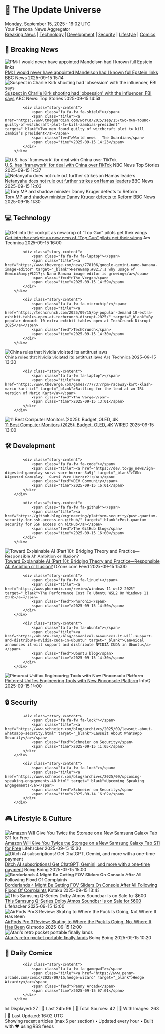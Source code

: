 <!-- Processing 54 RSS feeds at 2025-09-15 16:02:00 UTC -->
<!-- Processing: Penny Arcade -->
<!-- Processing: Poorly Drawn Lines -->
<!-- Processing: Garfield -->
<!-- Processing: Cyanide & Happiness -->
<!-- Processing: Questionable Content -->
<!-- Processing: Girl Genius -->
<!-- Processing: Dinosaur Comics -->
<!-- Processing: CNN Top Stories -->
<!-- Processing: BBC Breaking News -->
<!-- Processing: CBC News -->
<!-- Error processing https://rss.cbc.ca/lineup/topstories.xml: The read operation timed out -->
<!-- Processing: Ars Technica -->
<!-- Processing: O'Reilly Radar -->
<!-- Processing: WIRED -->
<!-- Processing: Hacker News -->
<!-- Processing: Dev.to -->
<!-- Processing: Phoronix Linux News -->
<!-- Processing: It's FOSS -->
<!-- Processing: Linux.com -->
<!-- Processing: Ubuntu Blog -->
<!-- Processing: GitHub Blog -->
<!-- Processing: DZone -->
<!-- Processing: Martin Fowler -->
<!-- Processing: The Pragmatic Engineer -->
<!-- Processing: Lifehacker -->
<!-- Processing: Boing Boing -->
<!-- Processing: Schneier on Security -->
<!-- Generated 9 new posts out of 26 feeds processed -->
<div class="newspaper-header">
    <h1 class="newspaper-title">📰 The Update Universe</h1>
    <div class="newspaper-date">Monday, September 15, 2025 - 16:02 UTC</div>
    <div class="newspaper-subtitle">Your Personal News Aggregator</div>
</div>

<div class="newspaper-nav">
    <a href="#breaking">Breaking News</a> |
    <a href="#tech">Technology</a> |
    <a href="#dev">Development</a> |
    <a href="#security">Security</a> |
    <a href="#lifestyle">Lifestyle</a> |
    <a href="#webcomics">Comics</a>
</div>

<div class="news-section breaking-news" id="breaking">
<h2 class="section-header">🚨 Breaking News</h2>
<div class="stories-container">
<div class="story">
            <img src="https://ichef.bbci.co.uk/ace/standard/240/cpsprodpb/235a/live/6302c940-923e-11f0-b391-6936825093bd.jpg" alt="PM: I would never have appointed Mandelson had I known full Epstein links" class="story-image" loading="lazy" onerror="this.style.display='none'">
            <div class="story-content">
                <span class="fa fa-fw fa-flag"></span>
                <span class="title"><a href="https://www.bbc.com/news/articles/cx25xn2e8zqo?at_medium=RSS&at_campaign=rss" target="_blank">PM: I would never have appointed Mandelson had I known full Epstein links</a></span>
                <span class="feed">BBC News</span>
                <span class="time">2025-09-15 15:14</span>
            </div>
        </div>
<div class="story">
            <img src="https://s.abcnews.com/images/US/kirk-11-gty-gmh-250912_1757696989143_hpMain_4x3t_384.jpg" alt="Suspect in Charlie Kirk shooting had &#x27;obsession&#x27; with the influencer, FBI says" class="story-image" loading="lazy" onerror="this.style.display='none'">
            <div class="story-content">
                <span class="fa fa-fw fa-tv"></span>
                <span class="title"><a href="https://abcnews.go.com/US/charlie-kirk-killing-tyler-robinson-obsession-influencer/story?id=125582085" target="_blank">Suspect in Charlie Kirk shooting had &#x27;obsession&#x27; with the influencer, FBI says</a></span>
                <span class="feed">ABC News: Top Stories</span>
                <span class="time">2025-09-15 14:58</span>
            </div>
        </div>
<div class="story">
            
            <div class="story-content">
                <span class="fa fa-fw fa-shield"></span>
                <span class="title"><a href="https://www.theguardian.com/world/2025/sep/15/two-men-found-guilty-of-witchcraft-plot-to-kill-zambias-president" target="_blank">Two men found guilty of witchcraft plot to kill Zambia’s president</a></span>
                <span class="feed">World news | The Guardian</span>
                <span class="time">2025-09-15 14:23</span>
            </div>
        </div>
<div class="story">
            <img src="https://media-cldnry.s-nbcnews.com/image/upload/t_fit_1500w/rockcms/2025-09/250912-tiktok-se-359p-6337da.jpg" alt="U.S. has &#x27;framework&#x27; for deal with China over TikTok" class="story-image" loading="lazy" onerror="this.style.display='none'">
            <div class="story-content">
                <span class="fa fa-fw fa-broadcast-tower"></span>
                <span class="title"><a href="https://www.nbcnews.com/tech/tech-news/trump-china-tiktok-deal-rcna231313" target="_blank">U.S. has &#x27;framework&#x27; for deal with China over TikTok</a></span>
                <span class="feed">NBC News Top Stories</span>
                <span class="time">2025-09-15 12:37</span>
            </div>
        </div>
<div class="story">
            <img src="https://ichef.bbci.co.uk/ace/standard/240/cpsprodpb/b5f6/live/46f38540-920d-11f0-85c7-5bdf6c05d36f.jpg" alt="Netanyahu does not rule out further strikes on Hamas leaders" class="story-image" loading="lazy" onerror="this.style.display='none'">
            <div class="story-content">
                <span class="fa fa-fw fa-earth-americas"></span>
                <span class="title"><a href="https://www.bbc.com/news/articles/czxw4xkxg51o?at_medium=RSS&at_campaign=rss" target="_blank">Netanyahu does not rule out further strikes on Hamas leaders</a></span>
                <span class="feed">BBC News</span>
                <span class="time">2025-09-15 12:03</span>
            </div>
        </div>
<div class="story">
            <img src="https://ichef.bbci.co.uk/ace/standard/240/cpsprodpb/287e/live/7aa0fe80-9222-11f0-9cf6-cbf3e73ce2b9.jpg" alt="Tory MP and shadow minister Danny Kruger defects to Reform" class="story-image" loading="lazy" onerror="this.style.display='none'">
            <div class="story-content">
                <span class="fa fa-fw fa-flag"></span>
                <span class="title"><a href="https://www.bbc.com/news/articles/ce802dmgnyro?at_medium=RSS&at_campaign=rss" target="_blank">Tory MP and shadow minister Danny Kruger defects to Reform</a></span>
                <span class="feed">BBC News</span>
                <span class="time">2025-09-15 11:30</span>
            </div>
        </div>
</div>
</div>
<div class="news-section tech-news" id="tech">
<h2 class="section-header">💻 Technology</h2>
<div class="stories-container">
<div class="story">
            <img src="https://cdn.arstechnica.net/wp-content/uploads/2025/09/gunsTOP-500x500.jpg" alt="Get into the cockpit as new crop of “Top Gun” pilots get their wings" class="story-image" loading="lazy" onerror="this.style.display='none'">
            <div class="story-content">
                <span class="fa fa-fw fa-cog"></span>
                <span class="title"><a href="https://arstechnica.com/science/2025/09/get-into-the-cockpit-as-new-crop-of-top-gun-pilots-get-their-wings/" target="_blank">Get into the cockpit as new crop of “Top Gun” pilots get their wings</a></span>
                <span class="feed">Ars Technica</span>
                <span class="time">2025-09-15 16:00</span>
            </div>
        </div>
<div class="story">
            
            <div class="story-content">
                <span class="fa fa-fw fa-laptop"></span>
                <span class="title"><a href="https://www.theverge.com/news/778106/google-gemini-nano-banana-image-editor" target="_blank">Here&amp;#8217;s why usage of Gemini&amp;#8217;s Nano Banana image editor is growing</a></span>
                <span class="feed">The Verge</span>
                <span class="time">2025-09-15 14:59</span>
            </div>
        </div>
<div class="story">
            
            <div class="story-content">
                <span class="fa fa-fw fa-microchip"></span>
                <span class="title"><a href="https://techcrunch.com/2025/09/15/by-popular-demand-10-extra-exhibit-tables-open-at-techcrunch-disrupt-2025/" target="_blank">By popular demand: 10 extra exhibit tables open at TechCrunch Disrupt 2025</a></span>
                <span class="feed">TechCrunch</span>
                <span class="time">2025-09-15 14:30</span>
            </div>
        </div>
<div class="story">
            <img src="https://cdn.arstechnica.net/wp-content/uploads/2021/11/nvidia-sign-1-500x500.jpg" alt="China rules that Nvidia violated its antitrust laws" class="story-image" loading="lazy" onerror="this.style.display='none'">
            <div class="story-content">
                <span class="fa fa-fw fa-cog"></span>
                <span class="title"><a href="https://arstechnica.com/tech-policy/2025/09/china-rules-that-nvidia-violated-its-antitrust-laws/" target="_blank">China rules that Nvidia violated its antitrust laws</a></span>
                <span class="feed">Ars Technica</span>
                <span class="time">2025-09-15 13:30</span>
            </div>
        </div>
<div class="story">
            
            <div class="story-content">
                <span class="fa fa-fw fa-laptop"></span>
                <span class="title"><a href="https://www.theverge.com/games/777737/rpm-raceway-kart-klash-mario-kart-irl" target="_blank">Battling for the lead at an IRL version of Mario Kart</a></span>
                <span class="feed">The Verge</span>
                <span class="time">2025-09-15 13:01</span>
            </div>
        </div>
<div class="story">
            <img src="https://media.wired.com/photos/68c4f0b3021fc084e07da314/master/pass/The%20Best%20Computer%20Monitors%20to%20Upgrade%20Your%20Desk%20Setup.png" alt="11 Best Computer Monitors (2025): Budget, OLED, 4K" class="story-image" loading="lazy" onerror="this.style.display='none'">
            <div class="story-content">
                <span class="fa fa-fw fa-bolt"></span>
                <span class="title"><a href="https://www.wired.com/gallery/best-computer-monitors/" target="_blank">11 Best Computer Monitors (2025): Budget, OLED, 4K</a></span>
                <span class="feed">WIRED</span>
                <span class="time">2025-09-15 13:00</span>
            </div>
        </div>
</div>
</div>
<div class="news-section dev-news" id="dev">
<h2 class="section-header">🛠️ Development</h2>
<div class="stories-container">
<div class="story">
            
            <div class="story-content">
                <span class="fa fa-fw fa-code"></span>
                <span class="title"><a href="https://dev.to/gg_news/ign-digested-gameplay-survi-vore-horror-3a9j" target="_blank">IGN: Digested Gameplay - Survi-Vore Horror?!</a></span>
                <span class="feed">DEV Community</span>
                <span class="time">2025-09-15 16:01</span>
            </div>
        </div>
<div class="story">
            
            <div class="story-content">
                <span class="fa fa-fw fa-github"></span>
                <span class="title"><a href="https://github.blog/engineering/platform-security/post-quantum-security-for-ssh-access-on-github/" target="_blank">Post-quantum security for SSH access on GitHub</a></span>
                <span class="feed">The GitHub Blog</span>
                <span class="time">2025-09-15 16:00</span>
            </div>
        </div>
<div class="story">
            <img src="https://dz2cdn1.dzone.com/thumbnail?fid=18618914&w=600" alt="Toward Explainable AI (Part 10): Bridging Theory and Practice—Responsible AI: Ambition or Illusion?" class="story-image" loading="lazy" onerror="this.style.display='none'">
            <div class="story-content">
                <span class="fa fa-fw fa-newspaper"></span>
                <span class="title"><a href="https://dzone.com/articles/explainable-ai-responsible-ai" target="_blank">Toward Explainable AI (Part 10): Bridging Theory and Practice—Responsible AI: Ambition or Illusion?</a></span>
                <span class="feed">DZone.com Feed</span>
                <span class="time">2025-09-15 15:00</span>
            </div>
        </div>
<div class="story">
            
            <div class="story-content">
                <span class="fa fa-fw fa-linux"></span>
                <span class="title"><a href="https://www.phoronix.com/review/windows-11-wsl2-2025" target="_blank">The Performance Cost To Ubuntu WSL2 On Windows 11 25H2</a></span>
                <span class="feed">Phoronix</span>
                <span class="time">2025-09-15 14:50</span>
            </div>
        </div>
<div class="story">
            
            <div class="story-content">
                <span class="fa fa-fw fa-ubuntu"></span>
                <span class="title"><a href="https://ubuntu.com//blog/canonical-announces-it-will-support-and-distribute-nvidia-cuda-in-ubuntu" target="_blank">Canonical announces it will support and distribute NVIDIA CUDA in Ubuntu</a></span>
                <span class="feed">Ubuntu blog</span>
                <span class="time">2025-09-15 14:30</span>
            </div>
        </div>
<div class="story">
            <img src="https://res.infoq.com/news/2025/09/pinterest-pinconsole-unified-idp/en/headerimage/pinconsolearchitecture_resize-1756947019611.jpeg" alt="Pinterest Unifies Engineering Tools with New Pinconsole Platform" class="story-image" loading="lazy" onerror="this.style.display='none'">
            <div class="story-content">
                <span class="fa fa-fw fa-info-circle"></span>
                <span class="title"><a href="https://www.infoq.com/news/2025/09/pinterest-pinconsole-unified-idp/?utm_campaign=infoq_content&utm_source=infoq&utm_medium=feed&utm_term=global" target="_blank">Pinterest Unifies Engineering Tools with New Pinconsole Platform</a></span>
                <span class="feed">InfoQ</span>
                <span class="time">2025-09-15 14:00</span>
            </div>
        </div>
</div>
</div>
<div class="news-section security-news" id="security">
<h2 class="section-header">🔒 Security</h2>
<div class="stories-container">
<div class="story">
            
            <div class="story-content">
                <span class="fa fa-fw fa-lock"></span>
                <span class="title"><a href="https://www.schneier.com/blog/archives/2025/09/lawsuit-about-whatsapp-security.html" target="_blank">Lawsuit About WhatsApp Security</a></span>
                <span class="feed">Schneier on Security</span>
                <span class="time">2025-09-15 11:05</span>
            </div>
        </div>
<div class="story">
            
            <div class="story-content">
                <span class="fa fa-fw fa-lock"></span>
                <span class="title"><a href="https://www.schneier.com/blog/archives/2025/09/upcoming-speaking-engagements-48.html" target="_blank">Upcoming Speaking Engagements</a></span>
                <span class="feed">Schneier on Security</span>
                <span class="time">2025-09-14 16:02</span>
            </div>
        </div>
</div>
</div>
<div class="news-section lifestyle-news" id="lifestyle">
<h2 class="section-header">🎮 Lifestyle & Culture</h2>
<div class="stories-container">
<div class="story">
            <img src="https://lifehacker.com/imagery/articles/01K4NC8T0BTRC7W4TBPQG6K7NN/hero-image.png" alt="Amazon Will Give You Twice the Storage on a New Samsung Galaxy Tab S11 for Free" class="story-image" loading="lazy" onerror="this.style.display='none'">
            <div class="story-content">
                <span class="fa fa-fw fa-life-ring"></span>
                <span class="title"><a href="https://lifehacker.com/tech/amazon-samsung-galaxy-tab-s11-deal?utm_medium=RSS" target="_blank">Amazon Will Give You Twice the Storage on a New Samsung Galaxy Tab S11 for Free</a></span>
                <span class="feed">Lifehacker</span>
                <span class="time">2025-09-15 15:30</span>
            </div>
        </div>
<div class="story">
            <img src="https://i0.wp.com/boingboing.net/wp-content/uploads/2025/09/1min.AI-Advanced-Business-Plan-Lifetime-Subscription-1.jpg?fit=2250%2C1500&amp;quality=60&amp;ssl=1" alt="Ditch AI subscriptions! Get ChatGPT, Gemini, and more with a one-time payment" class="story-image" loading="lazy" onerror="this.style.display='none'">
            <div class="story-content">
                <span class="fa fa-fw fa-arrow-right"></span>
                <span class="title"><a href="https://boingboing.net/2025/09/15/ditch-ai-subscriptions-get-chatgpt-gemini-and-more-with-a-one-time-payment.html" target="_blank">Ditch AI subscriptions! Get ChatGPT, Gemini, and more with a one-time payment</a></span>
                <span class="feed">Boing Boing</span>
                <span class="time">2025-09-15 15:00</span>
            </div>
        </div>
<div class="story">
            <img src="https://kotaku.com/app/uploads/2025/09/Moxy.jpg" alt="Borderlands 4 Might Be Getting FOV Sliders On Console After All Following Flood Of Complaints" class="story-image" loading="lazy" onerror="this.style.display='none'">
            <div class="story-content">
                <span class="fa fa-fw fa-gamepad"></span>
                <span class="title"><a href="https://kotaku.com/borderlands-4-fov-sliders-ps5-settings-update-patch-2000625687" target="_blank">Borderlands 4 Might Be Getting FOV Sliders On Console After All Following Flood Of Complaints</a></span>
                <span class="feed">Kotaku</span>
                <span class="time">2025-09-15 13:43</span>
            </div>
        </div>
<div class="story">
            <img src="https://lifehacker.com/imagery/articles/01K5669BNQA7E8KW4VMYZABARW/hero-image.png" alt="This Samsung Q-Series Dolby Atmos Soundbar Is on Sale for $600" class="story-image" loading="lazy" onerror="this.style.display='none'">
            <div class="story-content">
                <span class="fa fa-fw fa-life-ring"></span>
                <span class="title"><a href="https://lifehacker.com/tech/samsung-q-series-dolby-atmos-soundbar-deal?utm_medium=RSS" target="_blank">This Samsung Q-Series Dolby Atmos Soundbar Is on Sale for $600</a></span>
                <span class="feed">Lifehacker</span>
                <span class="time">2025-09-15 13:00</span>
            </div>
        </div>
<div class="story">
            <img src="https://gizmodo.com/app/uploads/2025/09/Apple-AirPods-Pro-3-Review-6.jpg" alt="AirPods Pro 3 Review: Skating to Where the Puck Is Going, Not Where It Has Been" class="story-image" loading="lazy" onerror="this.style.display='none'">
            <div class="story-content">
                <span class="fa fa-fw fa-computer"></span>
                <span class="title"><a href="https://gizmodo.com/airpods-pro-3-review-skating-to-where-the-puck-is-going-not-where-it-has-been-2000658726" target="_blank">AirPods Pro 3 Review: Skating to Where the Puck Is Going, Not Where It Has Been</a></span>
                <span class="feed">Gizmodo</span>
                <span class="time">2025-09-15 12:00</span>
            </div>
        </div>
<div class="story">
            <img src="https://i0.wp.com/boingboing.net/wp-content/uploads/2025/09/atari_gamestationgo_1.webp?fit=900%2C600&amp;quality=55&amp;ssl=1" alt="Atari&#x27;s retro pocket portable finally lands" class="story-image" loading="lazy" onerror="this.style.display='none'">
            <div class="story-content">
                <span class="fa fa-fw fa-arrow-right"></span>
                <span class="title"><a href="https://boingboing.net/2025/09/15/ataris-retro-pocket-portable-finally-lands.html" target="_blank">Atari&#x27;s retro pocket portable finally lands</a></span>
                <span class="feed">Boing Boing</span>
                <span class="time">2025-09-15 10:20</span>
            </div>
        </div>
</div>
</div>
<div class="news-section webcomics-section" id="webcomics">
<h2 class="section-header">🎨 Daily Comics</h2>
<div class="stories-container">
<div class="story">
            
            <div class="story-content">
                <span class="fa fa-fw fa-gamepad"></span>
                <span class="title"><a href="https://www.penny-arcade.com/comic/2025/09/15/hedge-wizard" target="_blank">Hedge Wizardry</a></span>
                <span class="feed">Penny Arcade</span>
                <span class="time">2025-09-15 07:01</span>
            </div>
        </div>
</div>
</div>

<div class="newspaper-footer">
    <div class="stats">
        📊 Displayed: 27 | 📅 Last 24h: 96 | 📡 Total Sources: 42 | 📸 With Images: 263 |
        🔄 Last Updated: 16:02 UTC
    </div>
    <div class="footer-note">
        Showing recent articles (max 6 per section) • Updated every hour • Built with ❤️ using RSS feeds
    </div>
</div>
